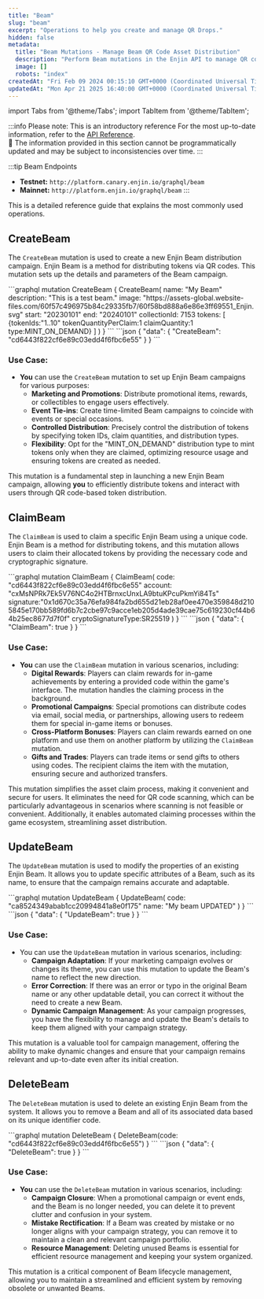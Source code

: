 ```yaml
---
title: "Beam"
slug: "beam"
excerpt: "Operations to help you create and manage QR Drops."
hidden: false
metadata: 
  title: "Beam Mutations - Manage Beam QR Code Asset Distribution"
  description: "Perform Beam mutations in the Enjin API to manage QR code activations, enabling blockchain asset distribution via QR code scans."
  image: []
  robots: "index"
createdAt: "Fri Feb 09 2024 00:15:10 GMT+0000 (Coordinated Universal Time)"
updatedAt: "Mon Apr 21 2025 16:40:00 GMT+0000 (Coordinated Universal Time)"
---
```


import Tabs from '@theme/Tabs';
import TabItem from '@theme/TabItem';

:::info Please note: This is an introductory reference
For the most up-to-date information, refer to the [API Reference](/01-getting-started/04-using-enjin-api/02-api-reference.md).\
🚧 The information provided in this section cannot be programmatically updated and may be subject to inconsistencies over time.
:::

:::tip Beam Endpoints
- **Testnet:** `http://platform.canary.enjin.io/graphql/beam`
- **Mainnet:** `http://platform.enjin.io/graphql/beam`
:::

This is a detailed reference guide that explains the most commonly used operations. 

## CreateBeam

The `CreateBeam` mutation is used to create a new Enjin Beam distribution campaign. Enjin Beam is a method for distributing tokens via QR codes. This mutation sets up the details and parameters of the Beam campaign.

<Tabs>
  <TabItem value="graphql" label="GraphQL">
```graphql
mutation CreateBeam {
  CreateBeam(
    name: "My Beam"
    description: "This is a test beam."
    image: "https://assets-global.website-files.com/60f57c496975b84c29335fb7/60f58bd888a6e86e3ff69551_Enjin.svg"
    start: "20230101"
    end: "20240101"
    collectionId: 7153
    tokens: [
      {tokenIds:"1..10" tokenQuantityPerClaim:1 claimQuantity:1 type:MINT_ON_DEMAND}
    ]
  )
}
```
  </TabItem>
  <TabItem value="response" label="Response">
```json
{
  "data": {
    "CreateBeam": "cd6443f822cf6e89c03edd4f6fbc6e55"
  }
}
```
  </TabItem>
</Tabs>

### Use Case:

- **You** can use the `CreateBeam` mutation to set up Enjin Beam campaigns for various purposes:
  - **Marketing and Promotions**: Distribute promotional items, rewards, or collectibles to engage users effectively.
  - **Event Tie-ins**: Create time-limited Beam campaigns to coincide with events or special occasions.
  - **Controlled Distribution**: Precisely control the distribution of tokens by specifying token IDs, claim quantities, and distribution types.
  - **Flexibility**: Opt for the "MINT_ON_DEMAND" distribution type to mint tokens only when they are claimed, optimizing resource usage and ensuring tokens are created as needed.

This mutation is a fundamental step in launching a new Enjin Beam campaign, allowing **you** to efficiently distribute tokens and interact with users through QR code-based token distribution.

## ClaimBeam

The `ClaimBeam` is used to claim a specific Enjin Beam using a unique code. Enjin Beam is a method for distributing tokens, and this mutation allows users to claim their allocated tokens by providing the necessary code and cryptographic signature.

<Tabs>
  <TabItem value="graphql" label="GraphQL">
```graphql
mutation ClaimBeam {
  ClaimBeam(
    code: "cd6443f822cf6e89c03edd4f6fbc6e55"
    account: "cxMsNPRk7Ek5V76NC4o2HTBrnxcUnxLA9btuKPcuPkmYi84Ts"    
    signature:"0x1d670c35a76efa984fa2bd655d21eb28af0ee470e359848d2105845e170bb589fd6b7c2cbe97c9acce1eb205d4ade39cae75c619230cf44b64b25ec8677d7f0f"
    cryptoSignatureType:SR25519
  )
}
```
  </TabItem>
  <TabItem value="response" label="Response">
```json
{
  "data": {
    "ClaimBeam": true
  }
}
```
  </TabItem>
</Tabs>

### Use Case:

- **You** can use the `ClaimBeam` mutation in various scenarios, including:
  - **Digital Rewards**: Players can claim rewards for in-game achievements by entering a provided code within the game's interface. The mutation handles the claiming process in the background.
  - **Promotional Campaigns**: Special promotions can distribute codes via email, social media, or partnerships, allowing users to redeem them for special in-game items or bonuses.
  - **Cross-Platform Bonuses**: Players can claim rewards earned on one platform and use them on another platform by utilizing the `ClaimBeam` mutation.
  - **Gifts and Trades**: Players can trade items or send gifts to others using codes. The recipient claims the item with the mutation, ensuring secure and authorized transfers.

This mutation simplifies the asset claim process, making it convenient and secure for users. It eliminates the need for QR code scanning, which can be particularly advantageous in scenarios where scanning is not feasible or convenient. Additionally, it enables automated claiming processes within the game ecosystem, streamlining asset distribution.

## UpdateBeam

The `UpdateBeam` mutation is used to modify the properties of an existing Enjin Beam. It allows you to update specific attributes of a Beam, such as its name, to ensure that the campaign remains accurate and adaptable.

<Tabs>
  <TabItem value="graphql" label="GraphQL">
```graphql
mutation UpdateBeam {
  UpdateBeam(
    code: "ca8524349abab1cc20994841a8e0f175"
    name: "My beam UPDATED"
  )
}
```
  </TabItem>
  <TabItem value="response" label="Response">
```json
{
  "data": {
    "UpdateBeam": true
  }
}
```
  </TabItem>
</Tabs>

### Use Case:

- You can use the `UpdateBeam` mutation in various scenarios, including:
  - **Campaign Adaptation**: If your marketing campaign evolves or changes its theme, you can use this mutation to update the Beam's name to reflect the new direction.
  - **Error Correction**: If there was an error or typo in the original Beam name or any other updatable detail, you can correct it without the need to create a new Beam.
  - **Dynamic Campaign Management**: As your campaign progresses, you have the flexibility to manage and update the Beam's details to keep them aligned with your campaign strategy.

This mutation is a valuable tool for campaign management, offering the ability to make dynamic changes and ensure that your campaign remains relevant and up-to-date even after its initial creation.

## DeleteBeam

The `DeleteBeam` mutation is used to delete an existing Enjin Beam from the system. It allows you to remove a Beam and all of its associated data based on its unique identifier code.

<Tabs>
  <TabItem value="graphql" label="GraphQL">
```graphql
mutation DeleteBeam {
  DeleteBeam(code: "cd6443f822cf6e89c03edd4f6fbc6e55")
}
```
  </TabItem>
  <TabItem value="response" label="Response">
```json
{
  "data": {
    "DeleteBeam": true
  }
}
```
  </TabItem>
</Tabs>

### Use Case:

- **You** can use the `DeleteBeam` mutation in various scenarios, including:
  - **Campaign Closure**: When a promotional campaign or event ends, and the Beam is no longer needed, you can delete it to prevent clutter and confusion in your system.
  - **Mistake Rectification**: If a Beam was created by mistake or no longer aligns with your campaign strategy, you can remove it to maintain a clean and relevant campaign portfolio.
  - **Resource Management**: Deleting unused Beams is essential for efficient resource management and keeping your system organized.

This mutation is a critical component of Beam lifecycle management, allowing you to maintain a streamlined and efficient system by removing obsolete or unwanted Beams.

